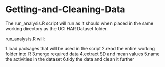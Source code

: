 # Getting-and-Cleaning-Data

The run_analysis.R script will run as it should when placed in the same working directory as the UCI HAR Dataset folder.

run_analysis.R will:

1.load packages that will be used in the script
2.read the entire working folder into R
3.merge required data
4.extract SD and mean values
5.name the activities in the dataset
6.tidy the data and clean it further
